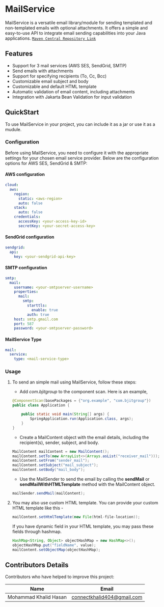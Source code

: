 # MailService

MailService is a versatile email library/module for sending templated and non-templated emails with optional attachments. It offers a simple and easy-to-use API to integrate email sending capabilities into your Java applications.
[`Maven Central Repository Link`](https://central.sonatype.com/artifact/com.bjitgroup/emailservice)

## Features

- Support for 3 mail services (AWS SES, SendGrid, SMTP)
- Send emails with attachments
- Support for specifying recipients (To, Cc, Bcc)
- Customizable email subject and body
- Customizable and default HTML template
- Automatic validation of email content, including attachments
- Integration with Jakarta Bean Validation for input validation

## QuickStart

To use MailService in your project, you can include it as a jar or use it as a mudule.

### Configuration

Before using MailService, you need to configure it with the appropriate settings for your chosen email service provider. Below are the configuration options for AWS SES, SendGrid & SMTP:

#### AWS configuration

```yml
cloud:
  aws:
    region:
      static: <aws-region>
      auto: false
    stack:
      auto: false
    credentials:
      accessKey: <your-access-key-id>
      secretKey: <your-secret-access-key>
```

#### SendGrid configuration

```yml
sendgrid:
  api:
    key: <your-sendgrid-api-key>
```

#### SMTP configuration

```yml
smtp:
  mail:
    username: <your-smtpserver-username>
    properties:
      mail:
        smtp:
          starttls:
            enable: true
          auth: true
    host: smtp.gmail.com
    port: 587
    password: <your-smtpserver-password>
```

#### MailService Type

```yml
mail:
  service:
    type: <mail-service-type>
```

### Usage

1. To send an simple mail using MailService, follow these steps:

   - Add _com.bjitgroup_ to the component scan. Here is an example,

   ```java
   @ComponentScan(basePackages = {"org.example", "com.bjitgroup"})
   public class Application {

       public static void main(String[] args) {
           SpringApplication.run(Application.class, args);
       }
   }
   ```

   - Create a MailContent object with the email details, including the recipient(s), sender, subject, and body.

   ```java
   MailContent mailContent = new MailContent();
   mailContent.setTo(new ArrayList<>(Arrays.asList("receiver_mail")));
   mailContent.setFrom("sender_mail");
   mailContent.setSubject("mail_subject");
   mailContent.setBody("mail_body");
   ```

   - Use the MailSender to send the email by calling the **sendMail** or **sendMailWithHTMLTemplate** method with the MailContent object.

   ```java
   mailSender.sendMail(mailContent);
   ```

2. You may also use custom HTML template. You can provide your custom HTML template like this -
   ```java
   mailContent.setHtmlTemplate(new File(html-file-location));
   ```
   If you have dynamic field in your HTML template, you may pass these fields through hashmap.
   ```java
   HashMap<String, Object> objectHashMap = new HashMap<>();
   objectHashMap.put("fieldName", value);
   mailContent.setObjectMap(objectHashMap);
   ```

## Contributors Details

Contributors who have helped to improve this project:

| Name                  | Email                      |
| --------------------- | -------------------------- |
| Mohammad Khalid Hasan | connectkhalid404@gmail.com |
